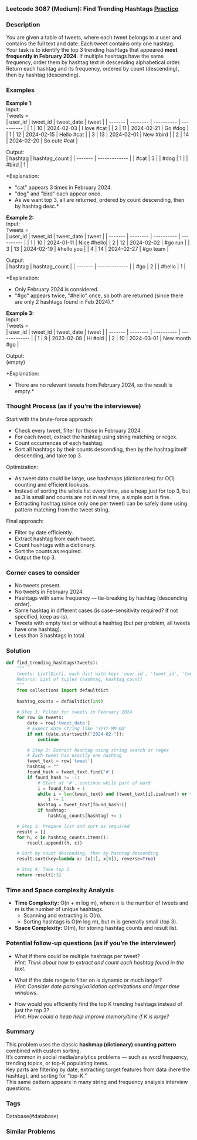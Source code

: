 ### Leetcode 3087 (Medium): Find Trending Hashtags [Practice](https://leetcode.com/problems/find-trending-hashtags)

### Description  
You are given a table of tweets, where each tweet belongs to a user and contains the full text and date. Each tweet contains only one hashtag.  
Your task is to identify the top 3 trending hashtags that appeared **most frequently in February 2024**. If multiple hashtags have the same frequency, order them by hashtag text in descending alphabetical order.  
Return each hashtag and its frequency, ordered by count (descending), then by hashtag (descending).

### Examples  

**Example 1:**  
Input:  
Tweets =  
| user_id | tweet_id | tweet_date | tweet      |
| ------- | -------- | ---------- | ---------- |
| 1       | 10       | 2024-02-03 | I love #cat |
| 2       | 11       | 2024-02-21 | Go #dog    |
| 1       | 12       | 2024-02-15 | Hello #cat |
| 3       | 13       | 2024-02-01 | New #bird  |
| 2       | 14       | 2024-02-20 | So cute #cat |

Output:  
| hashtag | hashtag_count |
| ------- | ------------- |
| #cat    | 3             |
| #dog    | 1             |
| #bird   | 1             |

*Explanation:  
- "cat" appears 3 times in February 2024.  
- "dog" and "bird" each appear once.  
- As we want top 3, all are returned, ordered by count descending, then by hashtag desc.*

**Example 2:**  
Input:  
Tweets =  
| user_id | tweet_id | tweet_date | tweet      |
| ------- | -------- | ---------- | ---------- |
| 1       | 10       | 2024-01-11 | Nice #hello|
| 2       | 12       | 2024-02-02 | #go run    |
| 3       | 13       | 2024-02-19 | #hello you |
| 4       | 14       | 2024-02-27 | #go team   |

Output:  
| hashtag | hashtag_count |
| ------- | ------------- |
| #go     | 2             |
| #hello  | 1             |

*Explanation:  
- Only February 2024 is considered.  
- "#go" appears twice, "#hello" once, so both are returned (since there are only 2 hashtags found in Feb 2024).*

**Example 3:**  
Input:  
Tweets =  
| user_id | tweet_id | tweet_date | tweet         |
| ------- | -------- | ---------- | ------------- |
| 1       | 9        | 2023-02-08 | Hi #old       |
| 2       | 10       | 2024-03-01 | New month #go |

Output:  
(empty)

*Explanation:  
- There are no relevant tweets from February 2024, so the result is empty.*

### Thought Process (as if you’re the interviewee)  
Start with the brute-force approach:
- Check every tweet, filter for those in February 2024.
- For each tweet, extract the hashtag using string matching or regex.
- Count occurrences of each hashtag.
- Sort all hashtags by their counts descending, then by the hashtag itself descending, and take top 3.

Optimization:
- As tweet data could be large, use hashmaps (dictionaries) for O(1) counting and efficient lookups.
- Instead of sorting the whole list every time, use a heap just for top 3, but as 3 is small and counts are not in real time, a simple sort is fine.
- Extracting hashtag (since only one per tweet) can be safely done using pattern matching from the tweet string.

Final approach:
- Filter by date efficiently.
- Extract hashtag from each tweet.
- Count hashtags with a dictionary.
- Sort the counts as required.
- Output the top 3.

### Corner cases to consider  
- No tweets present.
- No tweets in February 2024.
- Hashtags with same frequency — tie-breaking by hashtag (descending order).
- Same hashtag in different cases (is case-sensitivity required? If not specified, keep as-is).
- Tweets with empty text or without a hashtag (but per problem, all tweets have one hashtag).
- Less than 3 hashtags in total.

### Solution

```python
def find_trending_hashtags(tweets):
    """
    tweets: List[Dict], each dict with keys 'user_id', 'tweet_id', 'tweet_date', 'tweet'
    Returns: List of tuples (hashtag, hashtag_count)
    """
    from collections import defaultdict
    
    hashtag_counts = defaultdict(int)
    
    # Step 1: Filter for tweets in February 2024
    for row in tweets:
        date = row['tweet_date']
        # Expect date string like 'YYYY-MM-DD'
        if not (date.startswith("2024-02-")):
            continue

        # Step 2: Extract hashtag using string search or regex
        # Each tweet has exactly one hashtag
        tweet_text = row['tweet']
        hashtag = ""
        found_hash = tweet_text.find('#')
        if found_hash != -1:
            # Start at '#', continue while part of word
            i = found_hash + 1
            while i < len(tweet_text) and (tweet_text[i].isalnum() or tweet_text[i] == '_'):
                i += 1
            hashtag = tweet_text[found_hash:i]
            if hashtag:
                hashtag_counts[hashtag] += 1

    # Step 3: Prepare list and sort as required
    result = []
    for h, c in hashtag_counts.items():
        result.append((h, c))

    # Sort by count descending, then by hashtag descending
    result.sort(key=lambda x: (x[1], x[0]), reverse=True)

    # Step 4: Take top 3
    return result[:3]
```

### Time and Space complexity Analysis  

- **Time Complexity:** O(n + m log m), where n is the number of tweets and m is the number of unique hashtags.
    - Scanning and extracting is O(n).
    - Sorting hashtags is O(m log m), but m is generally small (top 3).
- **Space Complexity:** O(m), for storing hashtag counts and result list.

### Potential follow-up questions (as if you’re the interviewer)  

- What if there could be multiple hashtags per tweet?  
  *Hint: Think about how to extract and count each hashtag found in the text.*
  
- What if the date range to filter on is dynamic or much larger?  
  *Hint: Consider date parsing/validation optimizations and larger time windows.*

- How would you efficiently find the top K trending hashtags instead of just the top 3?  
  *Hint: How could a heap help improve memory/time if K is large?*

### Summary
This problem uses the classic **hashmap (dictionary) counting pattern** combined with custom sorting.  
It’s common in social media/analytics problems — such as word frequency, trending topics, or top-K populating items.  
Key parts are filtering by date, extracting target features from data (here the hashtag), and sorting for “top-K.”  
This same pattern appears in many string and frequency analysis interview questions.

### Tags
Database(#database)

### Similar Problems
